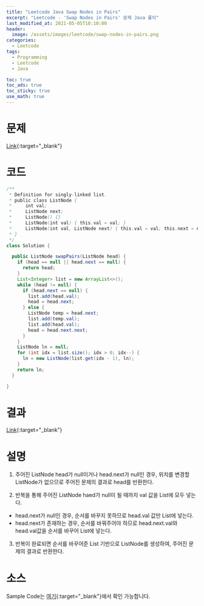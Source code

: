 ```yaml
---
title: "Leetcode Java Swap Nodes in Pairs"
excerpt: "Leetcode - 'Swap Nodes in Pairs' 문제 Java 풀이"
last_modified_at: 2021-05-05T10:10:00
header:
  image: /assets/images/leetcode/swap-nodes-in-pairs.png
categories:
  - Leetcode
tags:
  - Programming
  - Leetcode
  - Java

toc: true
toc_ads: true
toc_sticky: true
use_math: true
---
```

# 문제
[Link](https://leetcode.com/problems/swap-nodes-in-pairs/){:target="_blank"}

# 코드
```java
/**
 * Definition for singly-linked list.
 * public class ListNode {
 *     int val;
 *     ListNode next;
 *     ListNode() {}
 *     ListNode(int val) { this.val = val; }
 *     ListNode(int val, ListNode next) { this.val = val; this.next = next; }
 * }
 */
class Solution {

  public ListNode swapPairs(ListNode head) {
    if (head == null || head.next == null) {
      return head;
    }
    List<Integer> list = new ArrayList<>();
    while (head != null) {
      if (head.next == null) {
        list.add(head.val);
        head = head.next;
      } else {
        ListNode temp = head.next;
        list.add(temp.val);
        list.add(head.val);
        head = head.next.next;
      }
    }
    ListNode ln = null;
    for (int idx = list.size(); idx > 0; idx--) {
      ln = new ListNode(list.get(idx - 1), ln);
    }
    return ln;
  }

}
```

# 결과
[Link](https://leetcode.com/submissions/detail/488972679/){:target="_blank"}

# 설명
1. 주어진 ListNode head가 null이거나 head.next가 null인 경우, 위치를 변경할 ListNode가 없으므로 주어진 문제의 결과로 head를 반환한다.

2. 반복을 통해 주어진 ListNode haed가 null이 될 때까지 val 값을 List에 모두 넣는다.
- head.next가 null인 경우, 순서를 바꾸지 못하므로 head.val 값만 List에 넣는다.
- head.next가 존재하는 경우, 순서를 바꿔주어야 하므로 head.next.val와 head.val값을 순서를 바꾸어 List에 넣는다.

3. 반복이 완료되면 순서를 바꾸어준 List 기반으로 ListNode를 생성하여, 주어진 문제의 결과로 반환한다.

# 소스
Sample Code는 [여기](https://github.com/GracefulSoul/leetcode/blob/master/src/main/java/gracefulsoul/problems/SwapNodesinPairs.java){:target="_blank"}에서 확인 가능합니다.